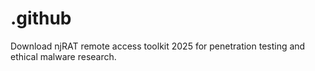 # .github
Download njRAT remote access toolkit 2025 for penetration testing and ethical malware research.
